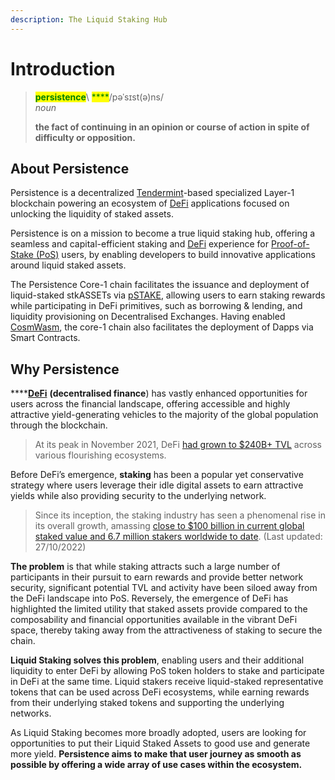 ```yaml
---
description: The Liquid Staking Hub
---
```


# Introduction

> <mark style="color:green;">**persistence**</mark>\ <mark style="color:green;">****</mark>/pəˈsɪst(ə)ns/\
> _noun_
>
> **the fact of continuing in an opinion or course of action in spite of difficulty or opposition.**

## About Persistence

Persistence is a decentralized [Tendermint](https://tendermint.com/)-based specialized Layer-1 blockchain powering an ecosystem of [DeFi](fundamentals/what-is-defi.md) applications focused on unlocking the liquidity of staked assets.

Persistence is on a mission to become a true liquid staking hub, offering a seamless and capital-efficient staking and [DeFi](fundamentals/what-is-defi.md) experience for [Proof-of-Stake (PoS)](fundamentals/what-is-proof-of-stake.md) users, by enabling developers to build innovative applications around liquid staked assets.&#x20;

The Persistence Core-1 chain facilitates the issuance and deployment of liquid-staked stkASSETs via [pSTAKE](broken-reference), allowing users to earn staking rewards while participating in DeFi primitives, such as borrowing & lending, and liquidity provisioning on Decentralised Exchanges. Having enabled [CosmWasm](../build/smart-contracts/cosmwasm.md), the core-1 chain also facilitates the deployment of Dapps via Smart Contracts.

## Why Persistence

****[**DeFi**](fundamentals/what-is-defi.md) **(decentralised finance**) has vastly enhanced opportunities for users across the financial landscape, offering accessible and highly attractive yield-generating vehicles to the majority of the global population through the blockchain.&#x20;

> At its peak in November 2021, DeFi [had grown to $240B+ TVL](https://defillama.com/) across various flourishing ecosystems.

Before DeFi’s emergence, **staking** has been a popular yet conservative strategy where users leverage their idle digital assets to earn attractive yields while also providing security to the underlying network.&#x20;

> Since its inception, the staking industry has seen a phenomenal rise in its overall growth, amassing [close to $100 billion in current global staked value and 6.7 million stakers worldwide to date](https://www.stakingrewards.com/). (Last updated: 27/10/2022)

**The problem** is that while staking attracts such a large number of participants in their pursuit to earn rewards and provide better network security, significant potential TVL and activity have been siloed away from the DeFi landscape into PoS. Reversely, the emergence of DeFi has highlighted the limited utility that staked assets provide compared to the composability and financial opportunities available in the vibrant DeFi space, thereby taking away from the attractiveness of staking to secure the chain.&#x20;

**Liquid Staking solves this problem**, enabling users and their additional liquidity to enter DeFi by allowing PoS token holders to stake and participate in DeFi at the same time. Liquid stakers receive liquid-staked representative tokens that can be used across DeFi ecosystems, while earning rewards from their underlying staked tokens and supporting the underlying networks.&#x20;

As Liquid Staking becomes more broadly adopted, users are looking for opportunities to put their Liquid Staked Assets to good use and generate more yield. **Persistence aims to make that user journey as smooth as possible by offering a wide array of use cases within the ecosystem.**&#x20;

